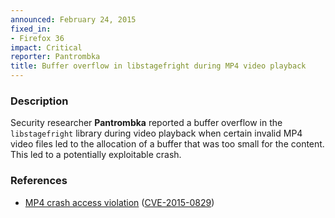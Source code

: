 ```yaml
---
announced: February 24, 2015
fixed_in:
- Firefox 36
impact: Critical
reporter: Pantrombka
title: Buffer overflow in libstagefright during MP4 video playback
---
```


<h3>Description</h3>

<p>Security researcher <strong>Pantrombka</strong> reported a buffer overflow
in the <code>libstagefright</code> library during video playback when certain
invalid MP4 video files led to the allocation of a buffer that was too small for
the content. This led to a potentially exploitable crash.
</p>

<h3>References</h3>

<ul>
  <li><a href="https://bugzilla.mozilla.org/show_bug.cgi?id=1128939">
        MP4 crash access violation</a>
(<a href="http://cve.mitre.org/cgi-bin/cvename.cgi?name=CVE-2015-0829"
class="ex-ref">CVE-2015-0829</a>)</li>
</ul>



